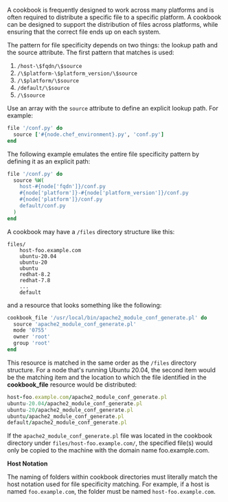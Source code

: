 A cookbook is frequently designed to work across many platforms and is
often required to distribute a specific file to a specific platform. A
cookbook can be designed to support the distribution of files across
platforms, while ensuring that the correct file ends up on each system.

The pattern for file specificity depends on two things: the lookup path
and the source attribute. The first pattern that matches is used:

1. `/host-\$fqdn/\$source`
1. `/\$platform-\$platform_version/\$source`
1. `/\$platform/\$source`
1. `/default/\$source`
1. `/\$source`

Use an array with the `source` attribute to define an explicit lookup
path. For example:

```ruby
file '/conf.py' do
  source ['#{node.chef_environment}.py', 'conf.py']
end
```

The following example emulates the entire file specificity pattern by
defining it as an explicit path:

```ruby
file '/conf.py' do
  source %W(
    host-#{node['fqdn']}/conf.py
    #{node['platform']}-#{node['platform_version']}/conf.py
    #{node['platform']}/conf.py
    default/conf.py
  )
end
```

A cookbook may have a `/files` directory structure like this:

```plain
files/
    host-foo.example.com
    ubuntu-20.04
    ubuntu-20
    ubuntu
    redhat-8.2
    redhat-7.8
    ...
    default
```

and a resource that looks something like the following:

```ruby
cookbook_file '/usr/local/bin/apache2_module_conf_generate.pl' do
  source 'apache2_module_conf_generate.pl'
  mode '0755'
  owner 'root'
  group 'root'
end
```

This resource is matched in the same order as the `/files` directory
structure. For a node that's running Ubuntu 20.04, the second item
would be the matching item and the location to which the file identified
in the **cookbook_file** resource would be distributed:

```ruby
host-foo.example.com/apache2_module_conf_generate.pl
ubuntu-20.04/apache2_module_conf_generate.pl
ubuntu-20/apache2_module_conf_generate.pl
ubuntu/apache2_module_conf_generate.pl
default/apache2_module_conf_generate.pl
```

If the `apache2_module_conf_generate.pl` file was located in the
cookbook directory under `files/host-foo.example.com/`, the specified
file(s) would only be copied to the machine with the domain name
foo.example.com.

<!-- markdownlint-disable-file MD036 -->

**Host Notation**

The naming of folders within cookbook directories must literally match
the host notation used for file specificity matching. For example, if a
host is named `foo.example.com`, the folder must be named
`host-foo.example.com`.
